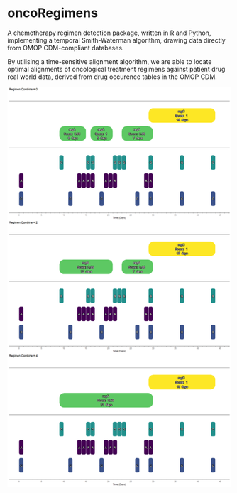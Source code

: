 # oncoRegimens
A chemotherapy regimen detection package, written in R and Python, implementing a temporal Smith-Waterman algorithm, drawing data directly from OMOP CDM-compliant databases.

By utilising a time-sensitive alignment algorithm, we are able to locate optimal alignments of oncological treatment regimens against patient drug real world data, derived from drug occurence tables in the OMOP CDM.

![Regimen alignment example](example2.png?)
